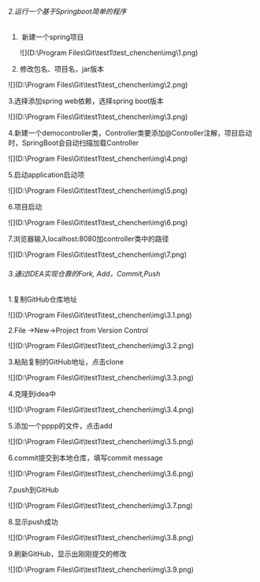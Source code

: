 ###### 2.运行一个基于Springboot简单的程序

1. ​	新建一个spring项目

   ![](D:\Program Files\Git\test1\test_chenchen\img\1.png)

2. 修改包名、项目名，jar版本

![](D:\Program Files\Git\test1\test_chenchen\img\2.png)

3.选择添加spring web依赖，选择spring boot版本

![](D:\Program Files\Git\test1\test_chenchen\img\3.png)

4.新建一个democontroller类，Controller类要添加@Controller注解，项目启动时，SpringBoot会自动扫描加载Controller

![](D:\Program Files\Git\test1\test_chenchen\img\4.png)

5.启动application启动项

![](D:\Program Files\Git\test1\test_chenchen\img\5.png)

6.项目启动

![](D:\Program Files\Git\test1\test_chenchen\img\6.png)

7.浏览器输入localhost:8080加controller类中的路径

![](D:\Program Files\Git\test1\test_chenchen\img\7.png)





###### 3.通过IDEA实现仓靠的Fork,  Add，Commit,Push

1.复制GitHub仓库地址

![](D:\Program Files\Git\test1\test_chenchen\img\3.1.png)

2.File ->New->Project from Version Control

![](D:\Program Files\Git\test1\test_chenchen\img\3.2.png)

3.粘贴复制的GitHub地址，点击clone

![](D:\Program Files\Git\test1\test_chenchen\img\3.3.png)

4.克隆到idea中

![](D:\Program Files\Git\test1\test_chenchen\img\3.4.png)

5.添加一个pppp的文件，点击add

![](D:\Program Files\Git\test1\test_chenchen\img\3.5.png)

6.commit提交到本地仓库，填写commit message

![](D:\Program Files\Git\test1\test_chenchen\img\3.6.png)

7.push到GitHub

![](D:\Program Files\Git\test1\test_chenchen\img\3.7.png)

8.显示push成功

![](D:\Program Files\Git\test1\test_chenchen\img\3.8.png)

9.刷新GitHub，显示出刚刚提交的修改

![](D:\Program Files\Git\test1\test_chenchen\img\3.9.png)